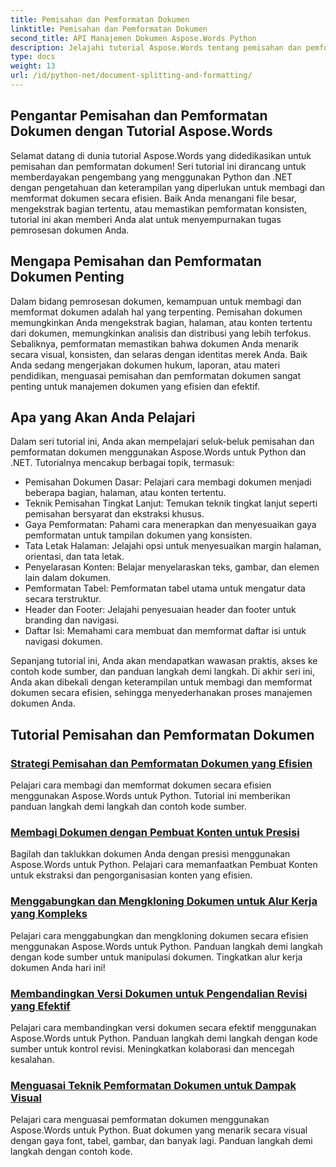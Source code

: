 ```yaml
---
title: Pemisahan dan Pemformatan Dokumen
linktitle: Pemisahan dan Pemformatan Dokumen
second_title: API Manajemen Dokumen Aspose.Words Python
description: Jelajahi tutorial Aspose.Words tentang pemisahan dan pemformatan dokumen dengan Python dan .NET. Pelajari cara membagi dan memformat dokumen secara efisien, sehingga meningkatkan tugas pemrosesan dokumen Anda.
type: docs
weight: 13
url: /id/python-net/document-splitting-and-formatting/
---
```


## Pengantar Pemisahan dan Pemformatan Dokumen dengan Tutorial Aspose.Words

Selamat datang di dunia tutorial Aspose.Words yang didedikasikan untuk pemisahan dan pemformatan dokumen! Seri tutorial ini dirancang untuk memberdayakan pengembang yang menggunakan Python dan .NET dengan pengetahuan dan keterampilan yang diperlukan untuk membagi dan memformat dokumen secara efisien. Baik Anda menangani file besar, mengekstrak bagian tertentu, atau memastikan pemformatan konsisten, tutorial ini akan memberi Anda alat untuk menyempurnakan tugas pemrosesan dokumen Anda.

## Mengapa Pemisahan dan Pemformatan Dokumen Penting

Dalam bidang pemrosesan dokumen, kemampuan untuk membagi dan memformat dokumen adalah hal yang terpenting. Pemisahan dokumen memungkinkan Anda mengekstrak bagian, halaman, atau konten tertentu dari dokumen, memungkinkan analisis dan distribusi yang lebih terfokus. Sebaliknya, pemformatan memastikan bahwa dokumen Anda menarik secara visual, konsisten, dan selaras dengan identitas merek Anda. Baik Anda sedang mengerjakan dokumen hukum, laporan, atau materi pendidikan, menguasai pemisahan dan pemformatan dokumen sangat penting untuk manajemen dokumen yang efisien dan efektif.

## Apa yang Akan Anda Pelajari

Dalam seri tutorial ini, Anda akan mempelajari seluk-beluk pemisahan dan pemformatan dokumen menggunakan Aspose.Words untuk Python dan .NET. Tutorialnya mencakup berbagai topik, termasuk:

- Pemisahan Dokumen Dasar: Pelajari cara membagi dokumen menjadi beberapa bagian, halaman, atau konten tertentu.
- Teknik Pemisahan Tingkat Lanjut: Temukan teknik tingkat lanjut seperti pemisahan bersyarat dan ekstraksi khusus.
- Gaya Pemformatan: Pahami cara menerapkan dan menyesuaikan gaya pemformatan untuk tampilan dokumen yang konsisten.
- Tata Letak Halaman: Jelajahi opsi untuk menyesuaikan margin halaman, orientasi, dan tata letak.
- Penyelarasan Konten: Belajar menyelaraskan teks, gambar, dan elemen lain dalam dokumen.
- Pemformatan Tabel: Pemformatan tabel utama untuk mengatur data secara terstruktur.
- Header dan Footer: Jelajahi penyesuaian header dan footer untuk branding dan navigasi.
- Daftar Isi: Memahami cara membuat dan memformat daftar isi untuk navigasi dokumen.

Sepanjang tutorial ini, Anda akan mendapatkan wawasan praktis, akses ke contoh kode sumber, dan panduan langkah demi langkah. Di akhir seri ini, Anda akan dibekali dengan keterampilan untuk membagi dan memformat dokumen secara efisien, sehingga menyederhanakan proses manajemen dokumen Anda.

## Tutorial Pemisahan dan Pemformatan Dokumen
### [Strategi Pemisahan dan Pemformatan Dokumen yang Efisien](./split-format-documents/)
Pelajari cara membagi dan memformat dokumen secara efisien menggunakan Aspose.Words untuk Python. Tutorial ini memberikan panduan langkah demi langkah dan contoh kode sumber.
### [Membagi Dokumen dengan Pembuat Konten untuk Presisi](./divide-documents-content-builder/)
Bagilah dan taklukkan dokumen Anda dengan presisi menggunakan Aspose.Words untuk Python. Pelajari cara memanfaatkan Pembuat Konten untuk ekstraksi dan pengorganisasian konten yang efisien.
### [Menggabungkan dan Mengkloning Dokumen untuk Alur Kerja yang Kompleks](./combine-clone-documents/)
Pelajari cara menggabungkan dan mengkloning dokumen secara efisien menggunakan Aspose.Words untuk Python. Panduan langkah demi langkah dengan kode sumber untuk manipulasi dokumen. Tingkatkan alur kerja dokumen Anda hari ini!
### [Membandingkan Versi Dokumen untuk Pengendalian Revisi yang Efektif](./compare-document-versions/)
Pelajari cara membandingkan versi dokumen secara efektif menggunakan Aspose.Words untuk Python. Panduan langkah demi langkah dengan kode sumber untuk kontrol revisi. Meningkatkan kolaborasi dan mencegah kesalahan.
### [Menguasai Teknik Pemformatan Dokumen untuk Dampak Visual](./document-formatting-techniques/)
Pelajari cara menguasai pemformatan dokumen menggunakan Aspose.Words untuk Python. Buat dokumen yang menarik secara visual dengan gaya font, tabel, gambar, dan banyak lagi. Panduan langkah demi langkah dengan contoh kode.
